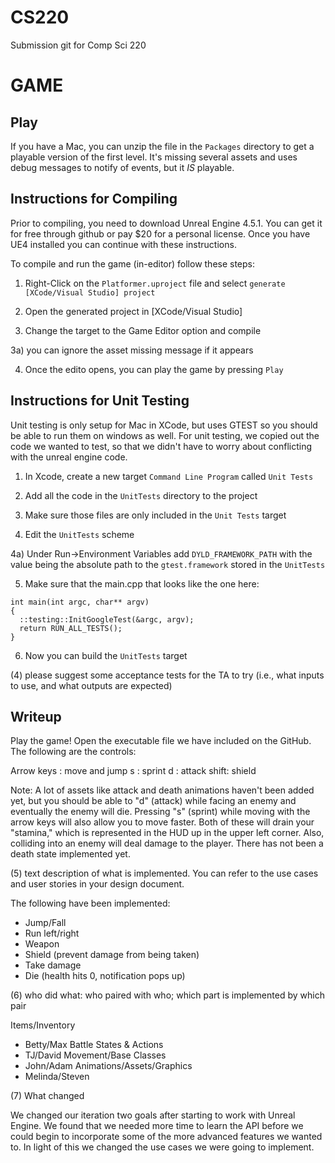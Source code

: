 CS220
=====

Submission git for Comp Sci 220

GAME
====

Play
----
If you have a Mac, you can unzip the file in the `Packages` directory to get a playable version of the first level.  It's missing several assets and uses debug messages to notify of events, but it *_IS_* playable.

Instructions for Compiling
---------------------------

Prior to compiling, you need to download Unreal Engine 4.5.1.  You can get it for free through github or pay $20 for a personal license.  Once you have UE4 installed you can continue with these instructions.

To compile and run the game (in-editor) follow these steps:

1) Right-Click on the `Platformer.uproject` file and select `generate [XCode/Visual Studio] project`

2) Open the generated project in [XCode/Visual Studio]

3) Change the target to the Game Editor option and compile 

  3a) you can ignore the asset missing message if it appears
  
4) Once the edito opens, you can play the game by pressing `Play`

Instructions for Unit Testing
-----------------------------

Unit testing is only setup for Mac in XCode, but uses GTEST so you should be able to run them on windows as well.  For unit testing, we copied out the code we wanted to test, so that we didn't have to worry about conflicting with the unreal engine code.

1) In Xcode, create a new target `Command Line Program` called `Unit Tests`

2) Add all the code in the `UnitTests` directory to the project

3) Make sure those files are only included in the `Unit Tests` target

4) Edit the `UnitTests` scheme 

  4a) Under Run->Environment Variables add
      `DYLD_FRAMEWORK_PATH` with the value being the absolute path to the `gtest.framework` stored in the `UnitTests`
      
5) Make sure that the main.cpp that looks like the one here:

```
int main(int argc, char** argv)
{
  ::testing::InitGoogleTest(&argc, argv);
  return RUN_ALL_TESTS();
}
```

6) Now you can build the `UnitTests` target


(4) please suggest some acceptance tests for the TA to try (i.e., what inputs to use, and what outputs are expected)


Writeup
-------
Play the game! Open the executable file we have included on the GitHub. The following are the controls:

Arrow keys : move and jump
s : sprint
d : attack
shift: shield

Note: A lot of assets like attack and death animations haven't been added yet, but you should be able to "d" (attack) while facing an enemy and eventually the enemy will die. Pressing "s" (sprint) while moving with the arrow keys will also allow you to move faster. Both of these will drain your "stamina," which is represented in the HUD up in the upper left corner. Also, colliding into an enemy will deal damage to the player. There has not been a death state implemented yet.

(5) text description of what is implemented. You can refer to the use cases and user stories in your design document.

The following have been implemented:
- Jump/Fall
- Run left/right
- Weapon
- Shield (prevent damage from being taken)
- Take damage
- Die (health hits 0, notification pops up)

(6) who did what: who paired with who; which part is implemented by which pair

Items/Inventory
- Betty/Max
Battle States & Actions
- TJ/David
Movement/Base Classes
- John/Adam
Animations/Assets/Graphics
- Melinda/Steven

(7) What changed

We changed our iteration two goals after starting to work with Unreal Engine.  We found that we needed more time to learn the API before we could begin to incorporate some of the more advanced features we wanted to. In light of this we changed the use cases we were going to implement.
